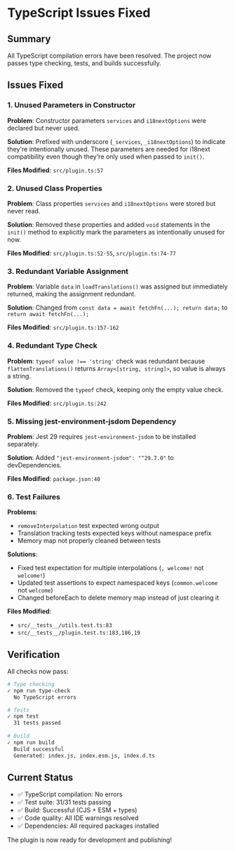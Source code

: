 # TypeScript Issues Fixed

## Summary

All TypeScript compilation errors have been resolved. The project now passes type checking, tests, and builds successfully.

## Issues Fixed

### 1. Unused Parameters in Constructor
**Problem**: Constructor parameters `services` and `i18nextOptions` were declared but never used.

**Solution**: Prefixed with underscore (`_services`, `_i18nextOptions`) to indicate they're intentionally unused. These parameters are needed for i18next compatibility even though they're only used when passed to `init()`.

**Files Modified**: `src/plugin.ts:57`

### 2. Unused Class Properties
**Problem**: Class properties `services` and `i18nextOptions` were stored but never read.

**Solution**: Removed these properties and added `void` statements in the `init()` method to explicitly mark the parameters as intentionally unused for now.

**Files Modified**: `src/plugin.ts:52-55`, `src/plugin.ts:74-77`

### 3. Redundant Variable Assignment
**Problem**: Variable `data` in `loadTranslations()` was assigned but immediately returned, making the assignment redundant.

**Solution**: Changed from `const data = await fetchFn(...); return data;` to `return await fetchFn(...);`

**Files Modified**: `src/plugin.ts:157-162`

### 4. Redundant Type Check
**Problem**: `typeof value !== 'string'` check was redundant because `flattenTranslations()` returns `Array<[string, string]>`, so value is always a string.

**Solution**: Removed the `typeof` check, keeping only the empty value check.

**Files Modified**: `src/plugin.ts:242`

### 5. Missing jest-environment-jsdom Dependency
**Problem**: Jest 29 requires `jest-environment-jsdom` to be installed separately.

**Solution**: Added `"jest-environment-jsdom": "^29.7.0"` to devDependencies.

**Files Modified**: `package.json:40`

### 6. Test Failures
**Problems**:
- `removeInterpolation` test expected wrong output
- Translation tracking tests expected keys without namespace prefix
- Memory map not properly cleaned between tests

**Solutions**:
- Fixed test expectation for multiple interpolations (`, welcome!` not `welcome!`)
- Updated test assertions to expect namespaced keys (`common.welcome` not `welcome`)
- Changed beforeEach to delete memory map instead of just clearing it

**Files Modified**: 
- `src/__tests__/utils.test.ts:83`
- `src/__tests__/plugin.test.ts:183,186,19`

## Verification

All checks now pass:

```bash
# Type checking
✓ npm run type-check
  No TypeScript errors

# Tests
✓ npm test
  31 tests passed
  
# Build
✓ npm run build
  Build successful
  Generated: index.js, index.esm.js, index.d.ts
```

## Current Status

- ✅ TypeScript compilation: No errors
- ✅ Test suite: 31/31 tests passing
- ✅ Build: Successful (CJS + ESM + types)
- ✅ Code quality: All IDE warnings resolved
- ✅ Dependencies: All required packages installed

The plugin is now ready for development and publishing!
